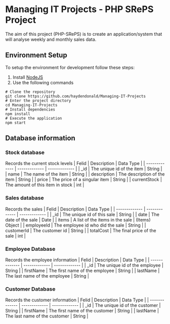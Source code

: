 # Managing IT Projects - PHP SRePS Project
The aim of this project (PHP-SRePS) is to create an application/system that will
analyse weekly and monthly sales data.

## Environment Setup
To setup the environment for development follow these steps:
1. Install [NodeJS](https://nodejs.org/en/download/)
2. Use the following commands
```
# Clone the repository
git clone https://github.com/haydendonald/Managing-IT-Projects
# Enter the project directory
cd Managing-IT-Projects
# Install dependencies
npm install
# Execute the application
npm start
```

## Database information
### Stock database
Records the current stock levels
| Felid  | Description | Data Type |
| ------------- | ------------- | ------------- |
| _id | The unique id of the item | String |
| name | The name of the item | String |
| description | The description of the item | String |
| price | The price of a singular item | String |
| currentStock | The amount of this item in stock | int |

### Sales database
Records the sales
| Felid  | Description | Data Type |
| ------------- | ------------- | ------------- |
| _id | The unique id of this sale | String |
| date  | The date of the sale  | Date |
| items | A list of the items in the sale | (Items) Object |
| employeeId | The employee id who did the sale | String |
| customerId | The customer id | String |
| totalCost | The final price of the sale | int |

### Employee Database
Records the employee information
| Felid  | Description | Data Type |
| ------------- | ------------- | ------------- |
| _id | The unique id of the employee | String |
| firstName | The first name of the employee | String |
| lastName | The last name of the employee | String |

### Customer Database
Records the customer information
| Felid  | Description | Data Type |
| ------------- | ------------- | ------------- |
| _id | The unique id of the customer | String |
| firstName | The first name of the customer | String |
| lastName | The last name of the customer | String |